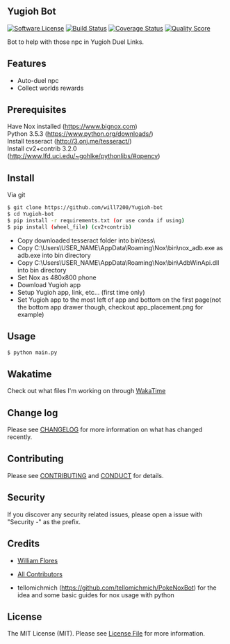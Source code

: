 ## Yugioh Bot

[![Software License][ico-license]](LICENSE)
[![Build Status][ico-travis]][link-travis]
[![Coverage Status][ico-scrutinizer]][link-scrutinizer]
[![Quality Score][ico-code-quality]][link-code-quality]


Bot to help with those npc in Yugioh Duel Links.

## Features
- Auto-duel npc
- Collect worlds rewards


## Prerequisites

Have Nox installed (https://www.bignox.com)  
Python 3.5.3 (https://www.python.org/downloads/)  
Install tesseract (http://3.onj.me/tesseract/)  
Install cv2+contrib 3.2.0 (http://www.lfd.uci.edu/~gohlke/pythonlibs/#opencv)  

## Install

Via git

``` bash
$ git clone https://github.com/will7200/Yugioh-bot
$ cd Yugioh-bot
$ pip install -r requirements.txt (or use conda if using)
$ pip install (wheel_file) (cv2+contrib)
```

- Copy downloaded tesseract folder into bin\tess\
- Copy C:\Users\USER_NAME\AppData\Roaming\Nox\bin\nox_adb.exe as adb.exe into bin directory
- Copy C:\Users\USER_NAME\AppData\Roaming\Nox\bin\AdbWinApi.dll into bin directory
- Set Nox as 480x800 phone
- Download Yugioh app
- Setup Yugioh app, link, etc... (first time only)
- Set Yugioh app to the most left of app and bottom on the first page(not the bottom app drawer though, checkout app_placement.png for example)

## Usage

``` bash
$ python main.py
```

## Wakatime

Check out what files I'm working on through [WakaTime](https://wakatime.com/@will2700/projects/fofjloaywu)  


## Change log

Please see [CHANGELOG](CHANGELOG.md) for more information on what has changed recently.


## Contributing

Please see [CONTRIBUTING](CONTRIBUTING.md) and [CONDUCT](CONDUCT.md) for details.

## Security

If you discover any security related issues, please open a issue with "Security -" as the prefix.

## Credits

- [William Flores][link-author]

- [All Contributors][link-contributors]

- tellomichmich (https://github.com/tellomichmich/PokeNoxBot) for the idea and some basic guides for nox usage with python
## License

The MIT License (MIT). Please see [License File](LICENSE) for more information.

[ico-version]: https://img.shields.io/packagist/v/:vendor/:package_name.svg?style=flat-square
[ico-license]: https://img.shields.io/badge/license-MIT-brightgreen.svg?style=flat-square
[ico-travis]: https://img.shields.io/travis/:vendor/:package_name/master.svg?style=flat-square
[ico-scrutinizer]: https://img.shields.io/scrutinizer/coverage/g/:vendor/:package_name.svg?style=flat-square
[ico-code-quality]: https://img.shields.io/scrutinizer/g/:vendor/:package_name.svg?style=flat-square
[ico-downloads]: https://img.shields.io/packagist/dt/:vendor/:package_name.svg?style=flat-square

[link-travis]: https://travis-ci.org/:vendor/:package_name
[link-scrutinizer]: https://scrutinizer-ci.com/g/:vendor/:package_name/code-structure
[link-code-quality]: https://scrutinizer-ci.com/g/:vendor/:package_name
[link-author]: https://github.com/will7200
[link-contributors]: ../../contributors